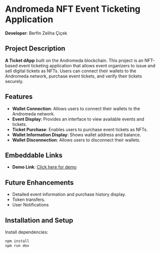# Andromeda NFT Event Ticketing Application

**Developer**: Berfin Zeliha Çiçek

## Project Description
**A Ticket dApp** built on the Andromeda blockchain. This project is an NFT-based event ticketing application that allows event organizers to issue and sell digital tickets as NFTs. Users can connect their wallets to the Andromeda network, purchase event tickets, and verify their tickets securely.

## Features
- **Wallet Connection**: Allows users to connect their wallets to the Andromeda network.
- **Event Display**: Provides an interface to view available events and tickets.
- **Ticket Purchase**: Enables users to purchase event tickets as NFTs.
- **Wallet Information Display**: Shows wallet address and balance.
- **Wallet Disconnection**: Allows users to disconnect their wallets.

## Embeddable Links
- **Demo Link**: [Click here for demo](https://embeddables.testnet.andromedaprotocol.io/galileo-4/tickets)

## Future Enhancements
- Detailed event information and purchase history display.
- Token transfers.
- User Notifications


## Installation and Setup
Install dependencies:

```bash
npm install
npm run dev


